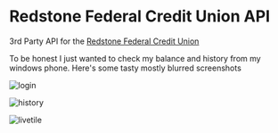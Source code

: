 # Redstone Federal Credit Union API
3rd Party API for the [Redstone Federal Credit Union](https://www.redfcu.org/)

To be honest I just wanted to check my balance and history from my windows phone. Here's some tasty mostly blurred screenshots

![login](http://i.imgur.com/QWl22kX.png)

![history](http://i.imgur.com/R64vFAF.png)

![livetile](http://i.imgur.com/g1sujsR.png)
